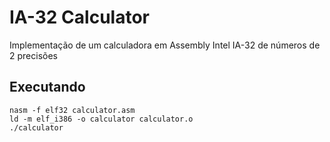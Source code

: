 # IA-32 Calculator
Implementação de um calculadora em Assembly Intel IA-32 de números de 2 precisões

## Executando

```shell
nasm -f elf32 calculator.asm
ld -m elf_i386 -o calculator calculator.o
./calculator
```